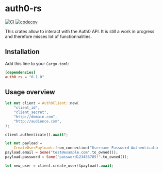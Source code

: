 # auth0-rs
[![CI](https://github.com/Aeradriel/auth0-rs/actions/workflows/ci.yml/badge.svg)](https://github.com/Aeradriel/auth0-rs/actions/workflows/ci.yml) [![codecov](https://codecov.io/gh/Aeradriel/auth0-rs/branch/master/graph/badge.svg?token=46STM1E4U5)](https://codecov.io/gh/Aeradriel/auth0-rs)

This crates allow to interact with the Auth0 API.
It is still a work in progress and therefore misses lot of functionnalities.

## Installation

Add this line to your `Cargo.toml`:

```Toml
[dependencies]
auth0_rs = "0.1.0"
```

## Usage overview

```rust
let mut client = Auth0Client::new(
    "client_id",
    "client_secret",
    "http://domain.com",
    "http://audience.com",
);

client.authenticate().await?;

let mut payload =
    CreateUserPayload::from_connection("Username-Password-Authentication");
payload.email = Some("test@example.com".to_owned());
payload.password = Some("password123456789!".to_owned());

let new_user = client.create_user(&payload).await;
```
